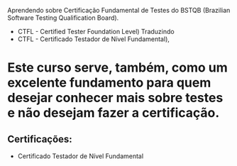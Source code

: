 Aprendendo sobre Certificação Fundamental de Testes do BSTQB (Brazilian Software Testing Qualification Board).
  * CTFL - Certified Tester Foundation Level) Traduzindo 
  * CTFL - Certificado Testador de Nível Fundamental),  
# Este curso serve, também, como um excelente fundamento para quem desejar conhecer mais sobre testes e não desejam fazer a certificação.
## Certificações:
  * Certificado Testador de Nível Fundamental
